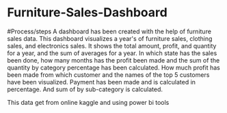 # Furniture-Sales-Dashboard

#Process/steps
A dashboard has been created with the help of furniture sales data.
This dashboard visualizes a year's of furniture sales, clothing sales, and electronics sales. It shows the total amount, profit, and quantity for a year, and the sum of averages for a year.
In which state has the sales been done, how many months has the profit been made and the sum of the quantity by category percentage has been calculated.
How much profit has been made from which customer and the names of the top 5 customers have been visualized.
Payment has been made and is calculated in percentage. And sum of by sub-category is calculated.

This data get from online kaggle
and using power bi tools
